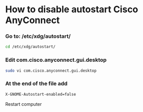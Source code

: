 # How to disable autostart Cisco AnyConnect
### Go to: /etc/xdg/autostart/
```bash
cd /etc/xdg/autostart/
```
### Edit com.cisco.anyconnect.gui.desktop
```bash
sudo vi com.cisco.anyconnect.gui.desktop
```
### At the end of the file add
```bash
X-GNOME-Autostart-enabled=false
```
Restart computer
